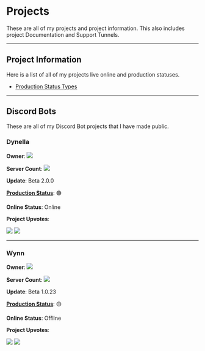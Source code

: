 # Projects
These are all of my projects and project information. This also includes project Documentation and Support Tunnels.

---

## Project Information

Here is a list of all of my projects live online and production statuses.

- [Production Status Types](https://github.com/CVXSL/Projects/blob/main/INFORMATION.md#production-status-types)

---

## Discord Bots

These are all of my Discord Bot projects that I have made public.

### Dynella 

**Owner**: <a href="https://top.gg/bot/909581444110753844">
  <img src="https://top.gg/api/widget/owner/909581444110753844.svg">
</a>

**Server Count**: <a href="https://top.gg/bot/909581444110753844">
  <img src="https://top.gg/api/widget/servers/909581444110753844.svg">
</a> 

**Update**: Beta 2.0.0

**[Production Status](https://github.com/CVXSL/Projects/blob/main/INFORMATION.md#production-status-types)**: 🟢

**Online Status**: Online

**Project Upvotes**:

<a href="https://top.gg/bot/909581444110753844"> <img src="https://top.gg/api/widget/909581444110753844.svg"></a> <a href="https://discordbotlist.com/bots/909581444110753844"><img src="https://discordbotlist.com/api/v1/bots/909581444110753844/widget"></a>

---

### Wynn

**Owner**: <a href="https://top.gg/bot/917994932050985031">
  <img src="https://top.gg/api/widget/owner/917994932050985031.svg">
</a>

**Server Count**: <a href="https://top.gg/bot/917994932050985031">
  <img src="https://top.gg/api/widget/servers/917994932050985031.svg">
</a> 

**Update**: Beta 1.0.23

**[Production Status](https://github.com/CVXSL/Projects/blob/main/INFORMATION.md#production-status-types)**: 🟡

**Online Status**: Offline

**Project Upvotes**:

<a href="https://top.gg/bot/917994932050985031"> <img src="https://top.gg/api/widget/917994932050985031.svg"></a> <a href="https://discordbotlist.com/bots/917994932050985031"><img src="https://discordbotlist.com/api/v1/bots/917994932050985031/widget"></a>
